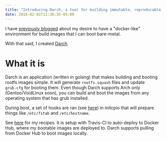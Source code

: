 ```yaml
---
title: "Introducing Darch, a tool for building immutable, reproducable, and stateless bootable Linux images. Think Docker, but for bare-metal."
date: 2018-02-01T11:36:35-05:00
---
```


I have [previously blogged](2017-03-20-an_immutable_reproducible_and_inheritable_linux_operating_system.md) about my desire to have a "docker-like" environment for build images that I can boot bare-metal.

With that said, I created [Darch](https://godarch.com/).

# What it is

Darch is an application (written in golang) that makes building and booting rootfs images simple. It will generate ```rootfs.squash``` files and update ```grub.cfg``` for booting them. Even though Darch supports Arch only (Gentoo/VoidLinux soon), you can build and boot the images from any operating system that has grub installed.

During boot, a set of hooks are ran (see [here](https://github.com/godarch/darch/tree/develop/scripts/hooks)) in initcpio that will prepare things like ```/etc/fstab``` and ```/etc/hostname```.

See [here](https://github.com/pauldotknopf/darch-recipes) for my recipes. It is setup with Travis-CI to auto-deploy to Docker Hub, where my bootable images are deployed to. Darch supports pulling from Docker Hub to boot images locally.